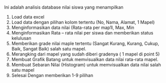 Ini adalah analisis database nilai siswa yang menampilkan
1. Load data excel
2. Load data dengan pilihan kolom tertentu (No, Nama, Alamat, 1 Mapel)
3. Menginformasikan  data nilai (Rata-rata per map1l, Max, Min
4. Menginformasikan Rata – rata nilai per siswa dan memberikan status kelulusan
5. Memberikan grade nilai maple tertentu (Sangat Kurang, Kurang, Cukup, Baik, Sangat Baik) salah satu mapel.
6. Merangking dari mapel yang sudah diberi gradenya ( 1 mapel di point 5)
7. Membuat Grafik Batang untuk memvisualkan data nilai rata-rata mapel.
8. Membuat Sebaran Nilai (Histogram) untuk memvisualkan data nilai salah satu mapel
9. Selesai
Dengan memberikan 1-9 pilihan
